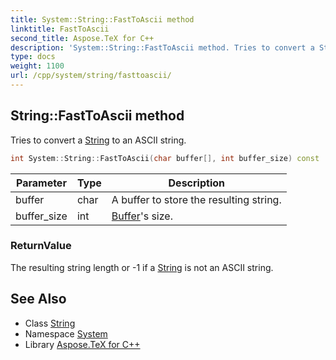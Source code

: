 ```yaml
---
title: System::String::FastToAscii method
linktitle: FastToAscii
second_title: Aspose.TeX for C++
description: 'System::String::FastToAscii method. Tries to convert a String to an ASCII string in C++.'
type: docs
weight: 1100
url: /cpp/system/string/fasttoascii/
---
```

## String::FastToAscii method


Tries to convert a [String](../) to an ASCII string.

```cpp
int System::String::FastToAscii(char buffer[], int buffer_size) const
```


| Parameter | Type | Description |
| --- | --- | --- |
| buffer | char | A buffer to store the resulting string. |
| buffer_size | int | [Buffer](../../buffer/)'s size. |

### ReturnValue

The resulting string length or -1 if a [String](../) is not an ASCII string.

## See Also

* Class [String](../)
* Namespace [System](../../)
* Library [Aspose.TeX for C++](../../../)
